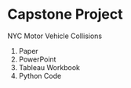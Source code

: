 # Capstone Project
NYC Motor Vehicle Collisions

1. Paper
2. PowerPoint
3. Tableau Workbook
4. Python Code
